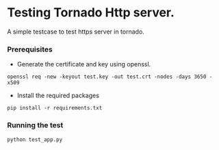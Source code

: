 # Testing Tornado Http server.

A simple testcase to test https server
in tornado.

### Prerequisites

* Generate the certificate and key using openssl.

```
openssl req -new -keyout test.key -out test.crt -nodes -days 3650 -x509
```

* Install the required packages


```
pip install -r requirements.txt
```

### Running the test
```
python test_app.py
```
